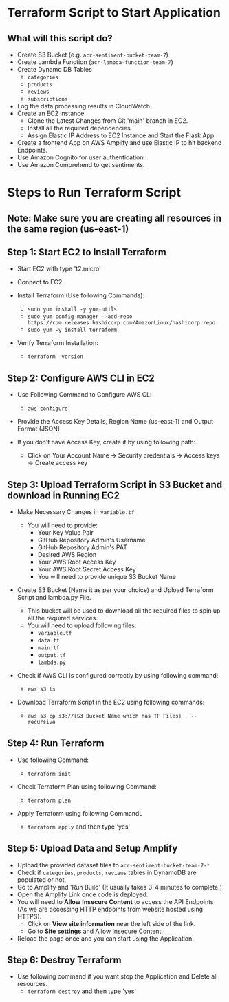 # Terraform Script to Start Application

## What will this script do?
- Create S3 Bucket (e.g. `acr-sentiment-bucket-team-7`)
- Create Lambda Function (`acr-lambda-function-team-7`)
- Create Dynamo DB Tables
    - `categories`
    - `products`
    - `reviews`
    - `subscriptions`
- Log the data processing results in CloudWatch.
- Create an EC2 instance
    - Clone the Latest Changes from Git 'main' branch in EC2.
    - Install all the required dependencies.
    - Assign Elastic IP Address to EC2 Instance and Start the Flask App.
- Create a frontend App on AWS Amplify and use Elastic IP to hit backend Endpoints.
- Use Amazon Cognito for user authentication.
- Use Amazon Comprehend to get sentiments.

# Steps to Run Terraform Script

## Note: Make sure you are creating all resources in the same region (us-east-1)

## Step 1: Start EC2 to Install Terraform

- Start EC2 with type 't2.micro'
- Connect to EC2

- Install Terraform (Use following Commands):
    - `sudo yum install -y yum-utils`
    - `sudo yum-config-manager --add-repo https://rpm.releases.hashicorp.com/AmazonLinux/hashicorp.repo`
    - `sudo yum -y install terraform`

- Verify Terraform Installation:
    - `terraform -version`

## Step 2: Configure AWS CLI in EC2

- Use Following Command to Configure AWS CLI
    - `aws configure`

- Provide the Access Key Details, Region Name (us-east-1) and Output Format (JSON)

- If you don't have Access Key, create it by using following path: 
    - Click on Your Account Name -> Security credentials -> Access keys -> Create access key 

## Step 3: Upload Terraform Script in S3 Bucket and download in Running EC2
- Make Necessary Changes in `variable.tf`
    - You will need to provide:
        - Your Key Value Pair
        - GitHub Repository Admin's Username
        - GitHub Repository Admin's PAT
        - Desired AWS Region
        - Your AWS Root Access Key
        - Your AWS Root Secret Access Key
        - You will need to provide unique S3 Bucket Name

- Create S3 Bucket (Name it as per your choice) and Upload Terraform Script and lambda.py File.
    - This bucket will be used to download all the required files to spin up all the required services.
    - You will need to upload following files:
        - `variable.tf`
        - `data.tf`
        - `main.tf`
        - `output.tf`
        - `lambda.py`

- Check if AWS CLI is configured correctly by using following command:
    - `aws s3 ls`

- Download Terraform Script in the EC2 using following commands:
    - `aws s3 cp s3://[S3 Bucket Name which has TF Files] . --recursive`

## Step 4: Run Terraform

- Use following Command:
    - `terraform init`

- Check Terraform Plan using following Command:
    - `terraform plan`

- Apply Terraform using following CommandL
    - `terraform apply` and then type 'yes'

## Step 5: Upload Data and Setup Amplify

- Upload the provided dataset files to `acr-sentiment-bucket-team-7-*` 
- Check if `categories`,  `products`, `reviews` tables in DynamoDB are populated or not.
- Go to Amplify and 'Run Build' (It usually takes 3-4 minutes to complete.)
- Open the Amplify Link once code is deployed.
- You will need to **Allow Insecure Content** to access the API Endpoints (As we are accessing HTTP endpoints from website hosted using HTTPS).
    - Click on **View site information** near the left side of the link.
    - Go to **Site settings** and Allow Insecure Content.
- Reload the page once and you can start using the Application.

## Step 6: Destroy Terraform
- Use following command if you want stop the Application and Delete all resources.
    - `terraform destroy` and then type 'yes'